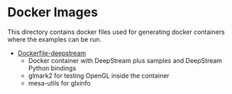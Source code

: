 # Docker Images

This directory contains docker files used for generating docker containers where the examples can be run.

* [Dockerfile-deepstream](/home/jarno/projects/gstreamer-examples/docker/Dockerfile-deepstream)
  * Docker container with DeepStream plus samples and DeepStream Python bindings
  * glmark2 for testing OpenGL inside the container
  * mesa-utils for glxinfo
